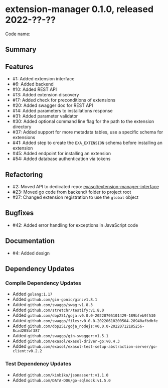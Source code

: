 # extension-manager 0.1.0, released 2022-??-??

Code name:

## Summary

## Features

* #1: Added extension interface
* #6: Added backend
* #10: Added REST API
* #13: Added extension discovery
* #17: Added check for preconditions of extensions
* #20: Added swagger doc for REST API
* #14: Added parameters to installations response
* #31: Added parameter validator
* #30: Added optional command line flag for the path to the extension directory
* #37: Added support for more metadata tables, use a specific schema for extensions
* #41: Added step to create the `EXA_EXTENSION` schema before installing an extension
* #45: Added endpoint for installing an extension
* #54: Added database authentication via tokens

## Refactoring

* #2: Moved API to dedicated repo: [exasol/extension-manager-interface](https://github.com/exasol/extension-manager-interface/)
* #23: Moved go code from backend/ folder to project root
* #27: Changed extension registration to use the `global` object

## Bugfixes

* #42: Added error handling for exceptions in JavaScript code

## Documentation

* #4: Added design

## Dependency Updates

### Compile Dependency Updates

* Added `golang:1.17`
* Added `github.com/gin-gonic/gin:v1.8.1`
* Added `github.com/swaggo/swag:v1.8.3`
* Added `github.com/stretchr/testify:v1.8.0`
* Added `github.com/dop251/goja:v0.0.0-20220705101429-189bfeb9f530`
* Added `github.com/swaggo/files:v0.0.0-20220610200504-28940afbdbfe`
* Added `github.com/dop251/goja_nodejs:v0.0.0-20220712185256-8cad205bf387`
* Added `github.com/swaggo/gin-swagger:v1.5.1`
* Added `github.com/exasol/exasol-driver-go:v0.4.3`
* Added `github.com/exasol/exasol-test-setup-abstraction-server/go-client:v0.2.2`

### Test Dependency Updates

* Added `github.com/kinbiko/jsonassert:v1.1.0`
* Added `github.com/DATA-DOG/go-sqlmock:v1.5.0`
